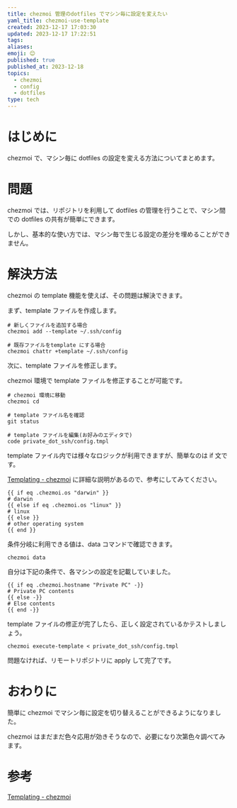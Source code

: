 ```yaml
---
title: chezmoi 管理のdotfiles でマシン毎に設定を変えたい
yaml_title: chezmoi-use-template
created: 2023-12-17 17:03:30
updated: 2023-12-17 17:22:51
tags: 
aliases: 
emoji: 😊
published: true
published_at: 2023-12-18
topics:
  - chezmoi
  - config
  - dotfiles
type: tech
---
```

# はじめに

chezmoi で、マシン毎に dotfiles の設定を変える方法についてまとめます。

# 問題

chezmoi では、リポジトリを利用して dotfiles の管理を行うことで、マシン間での dotfiles の共有が簡単にできます。

しかし、基本的な使い方では、マシン毎で生じる設定の差分を埋めることができません。

# 解決方法

chezmoi の template 機能を使えば、その問題は解決できます。

まず、template ファイルを作成します。

```
# 新しくファイルを追加する場合
chezmoi add --template ~/.ssh/config

# 既存ファイルをtemplate にする場合
chezmoi chattr +template ~/.ssh/config
```

次に、template ファイルを修正します。

chezmoi 環境で template ファイルを修正することが可能です。

```
# chezmoi 環境に移動
chezmoi cd

# template ファイル名を確認
git status

# template ファイルを編集(お好みのエディタで)
code private_dot_ssh/config.tmpl
```

template ファイル内では様々なロジックが利用できますが、簡単なのは if 文です。

[Templating - chezmoi](https://www.chezmoi.io/user-guide/templating/#introduction) に詳細な説明があるので、参考にしてみてください。

```
{{ if eq .chezmoi.os "darwin" }}
# darwin
{{ else if eq .chezmoi.os "linux" }}
# linux
{{ else }}
# other operating system
{{ end }}
```

条件分岐に利用できる値は、data コマンドで確認できます。

```
chezmoi data
```

自分は下記の条件で、各マシンの設定を記載していました。

```
{{ if eq .chezmoi.hostname "Private PC" -}}
# Private PC contents
{{ else -}}
# Else contents
{{ end -}}
```

template ファイルの修正が完了したら、正しく設定されているかテストしましょう。

```
chezmoi execute-template < private_dot_ssh/config.tmpl
```

問題なければ、リモートリポジトリに apply して完了です。

# おわりに

簡単に chezmoi でマシン毎に設定を切り替えることができるようになりました。

chezmoi はまだまだ色々応用が効きそうなので、必要になり次第色々調べてみます。

# 参考

[Templating - chezmoi](https://www.chezmoi.io/user-guide/templating/#introduction)
